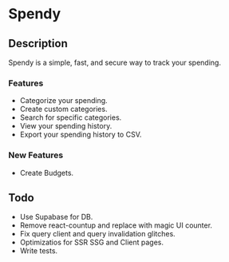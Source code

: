# Spendy

## Description

Spendy is a simple, fast, and secure way to track your spending.

### Features

* Categorize your spending.
* Create custom categories.
* Search for specific categories.
* View your spending history.
* Export your spending history to CSV.

### New Features

* Create Budgets.

## Todo

* Use Supabase for DB.
* Remove react-countup and replace with magic UI counter.
* Fix query client and query invalidation glitches.
* Optimizatios for SSR SSG and Client pages.
* Write tests.
